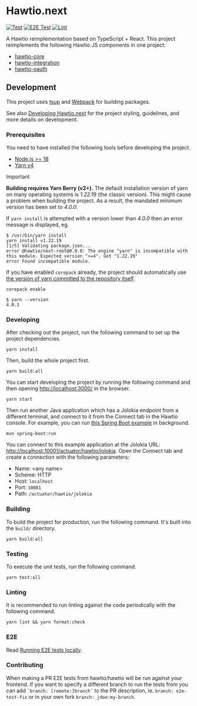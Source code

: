 # Hawtio.next

[![Test](https://github.com/hawtio/hawtio-next/actions/workflows/test.yml/badge.svg?branch=1.2.x)](https://github.com/hawtio/hawtio-next/actions/workflows/test.yml)
[![E2E Test](https://github.com/hawtio/hawtio-next/actions/workflows/e2e-test.yml/badge.svg?branch=1.2.x)](https://github.com/hawtio/hawtio-next/actions/workflows/e2e-test.yml)
[![Lint](https://github.com/hawtio/hawtio-next/actions/workflows/lint.yml/badge.svg?branch=1.2.x)](https://github.com/hawtio/hawtio-next/actions/workflows/lint.yml)

A Hawtio reimplementation based on TypeScript + React.
This project reimplements the following Hawtio JS components in one project:

- [hawtio-core](https://github.com/hawtio/hawtio-core)
- [hawtio-integration](https://github.com/hawtio/hawtio-integration)
- [hawtio-oauth](https://github.com/hawtio/hawtio-oauth)

## Development

This project uses [tsup](https://tsup.egoist.dev/) and [Webpack](https://webpack.js.org/) for building packages.

See also [Developing Hawtio.next](./docs/developing.md) for the project styling, guidelines, and more details on development.

### Prerequisites

You need to have installed the following tools before developing the project.

- [Node.js >= 18](https://nodejs.org/en/)
- [Yarn v4](https://yarnpkg.com/getting-started/install)

<!-- prettier-ignore -->
> [!IMPORTANT]
> **Building requires Yarn Berry (v2+).**
> The default installation version of yarn on many operating systems is _1.22.19_ (the classic version). This might cause a problem when building the project. As a result, the mandated minimum version has been set to _4.0.0_.
>
> If `yarn install` is attempted with a version lower than _4.0.0_ then an error message is displayed, eg.
>
> ```console
> $ /usr/bin/yarn install
> yarn install v1.22.19
> [1/5] Validating package.json...
> error @hawtio/next-root@0.0.0: The engine "yarn" is incompatible with this module. Expected version ">=4". Got "1.22.19"
> error Found incompatible module.
> ```
>
> If you have enabled `corepack` already, the project should automatically use [the version of yarn committed to the repository itself](.yarn/releases/yarn-4.0.1.cjs).
>
> ```console
> corepack enable
> ```
>
> ```console
> $ yarn --version
> 4.0.1
> ```

### Developing

After checking out the project, run the following command to set up the project dependencies.

```console
yarn install
```

Then, build the whole project first.

```console
yarn build:all
```

You can start developing the project by running the following command and then opening <http://localhost:3000/> in the browser.

```console
yarn start
```

Then run another Java application which has a Jolokia endpoint from a different terminal, and connect to it from the Connect tab in the Hawtio console. For example, you can run [this Spring Boot example](https://github.com/hawtio/hawtio/tree/main/examples/springboot) in background.

```console
mvn spring-boot:run
```

You can connect to this example application at the Jolokia URL: <http://localhost:10001/actuator/hawtio/jolokia>. Open the Connect tab and create a connection with the following parameters:

- Name: \<any name\>
- Scheme: HTTP
- Host: `localhost`
- Port: `10001`
- Path: `/actuator/hawtio/jolokia`

### Building

To build the project for production, run the following command. It's built into the `build/` directory.

```console
yarn build:all
```

### Testing

To execute the unit tests, run the following command.

```console
yarn test:all
```

### Linting

It is recommended to run linting against the code periodically with the following command.

```console
yarn lint && yarn format:check
```

### E2E

Read [Running E2E tests locally](./docs/e2e.md).

### Contributing

When making a PR E2E tests from hawtio/hawtio will be run against your frontend.
If you want to specify a different branch to run the tests from you can add
`` `branch: [remote:]branch` `` to the PR description, ie. `branch: e2e-test-fix` or in your own fork `branch: jdoe:my-branch`.
